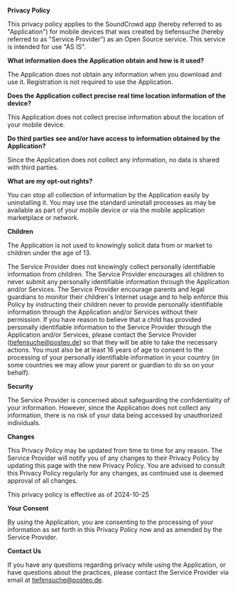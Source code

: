 **Privacy Policy**

This privacy policy applies to the SoundCrowd app (hereby referred to as "Application") for mobile devices that was created by tiefensuche (hereby referred to as "Service Provider") as an Open Source service. This service is intended for use "AS IS".

**What information does the Application obtain and how is it used?**

The Application does not obtain any information when you download and use it. Registration is not required to use the Application.

**Does the Application collect precise real time location information of the device?**

This Application does not collect precise information about the location of your mobile device.

**Do third parties see and/or have access to information obtained by the Application?**

Since the Application does not collect any information, no data is shared with third parties.

**What are my opt-out rights?**

You can stop all collection of information by the Application easily by uninstalling it. You may use the standard uninstall processes as may be available as part of your mobile device or via the mobile application marketplace or network.

**Children**

The Application is not used to knowingly solicit data from or market to children under the age of 13.

The Service Provider does not knowingly collect personally identifiable information from children. The Service Provider encourages all children to never submit any personally identifiable information through the Application and/or Services. The Service Provider encourage parents and legal guardians to monitor their children's Internet usage and to help enforce this Policy by instructing their children never to provide personally identifiable information through the Application and/or Services without their permission. If you have reason to believe that a child has provided personally identifiable information to the Service Provider through the Application and/or Services, please contact the Service Provider (tiefensuche@posteo.de) so that they will be able to take the necessary actions. You must also be at least 16 years of age to consent to the processing of your personally identifiable information in your country (in some countries we may allow your parent or guardian to do so on your behalf).

**Security**

The Service Provider is concerned about safeguarding the confidentiality of your information. However, since the Application does not collect any information, there is no risk of your data being accessed by unauthorized individuals.

**Changes**

This Privacy Policy may be updated from time to time for any reason. The Service Provider will notify you of any changes to their Privacy Policy by updating this page with the new Privacy Policy. You are advised to consult this Privacy Policy regularly for any changes, as continued use is deemed approval of all changes.

This privacy policy is effective as of 2024-10-25

**Your Consent**

By using the Application, you are consenting to the processing of your information as set forth in this Privacy Policy now and as amended by the Service Provider.

**Contact Us**

If you have any questions regarding privacy while using the Application, or have questions about the practices, please contact the Service Provider via email at tiefensuche@posteo.de.
